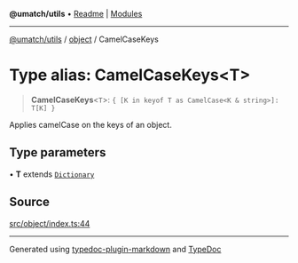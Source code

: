 **@umatch/utils** • [Readme](../../index.md) \| [Modules](../../modules.md)

***

[@umatch/utils](../../modules.md) / [object](../index.md) / CamelCaseKeys

# Type alias: CamelCaseKeys\<T\>

> **CamelCaseKeys**\<`T`\>: `{ [K in keyof T as CamelCase<K & string>]: T[K] }`

Applies camelCase on the keys of an object.

## Type parameters

• **T** extends [`Dictionary`](../../index/type-aliases/Dictionary.md)

## Source

[src/object/index.ts:44](https://github.com/umatch-oficial/utils/blob/6b2757d/src/object/index.ts#L44)

***

Generated using [typedoc-plugin-markdown](https://www.npmjs.com/package/typedoc-plugin-markdown) and [TypeDoc](https://typedoc.org/)
